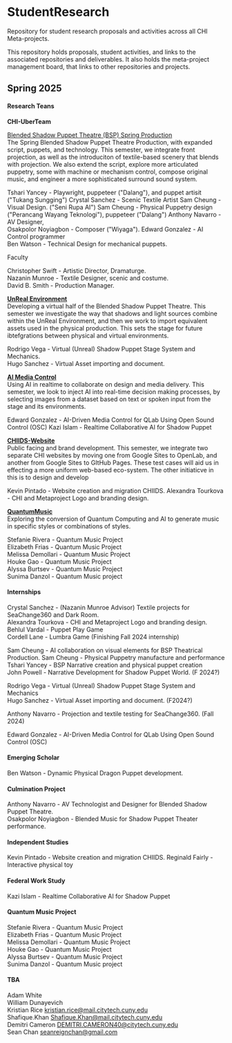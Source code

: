 # StudentResearch
Repository for student research proposals and activities across all CHI Meta-projects.

This repository holds proposals, student activities, and links to the associated repositories and deliverables.  It also holds the meta-project management board, that links to other repositories and projects.  

## Spring 2025  
#### Research Teans

**CHI-UberTeam**

[Blended Shadow Puppet Theatre (BSP) Spring Production](https://github.com/orgs/CHI-CityTech/teams/bsp-spring-production)  
The Spring Blended Shadow Puppet Theatre Production, with expanded script, puppets, and technology.  This semester, we integrate front projection, as well as the introduciton of textile-based scenery that blends with projection.  We also extend the script, explore more articulated puppetry, some with machine or mechanism control, compose original music, and engineer a more sophisticated surround sound system.   

Tshari Yancey -  Playwright, puppeteer ("Dalang"), and puppet artisit ("Tukang Sungging")
Crystal Sanchez - Scenic Textile Artist 
Sam Cheung  -  Visual Design. ("Seni Rupa AI")
Sam Cheung - Physical Puppetry design ("Perancang Wayang Teknologi"), puppeteer ("Dalang")
Anthony Navarro - AV Designer,  
Osakpolor Noyiagbon - Composer ("Wiyaga").
Edward Gonzalez - AI Control programmer  
Ben Watson - Technical Design for mechanical puppets.

Faculty 

Christopher Swift - Artistic Director, Dramaturge.    
Nazanin Munroe - Textile Designer, scenic and costume.      
David B. Smith - Production Manager.    

[**UnReal Environment**](https://github.com/orgs/CHI-CityTech/teams/unreal-environment)  
Developing a virtual half of the Blended Shadow Puppet Theatre.  This semester we investigate the way that shadows and light sources combine within the UnReal Environment, and then we work to import equivalent assets used in the physical production.  This sets the stage for future ibtefgrations between physical and virtual environments.  

Rodrigo Vega - Virtual (Unreal) Shadow Puppet Stage System and Mechanics.  
Hugo Sanchez - Virtual Asset importing and document.  

[**AI Media Control**](https://github.com/orgs/CHI-CityTech/teams/ai_media-control)  
Using AI in realtime to collaborate on design and media delivery.  This semester, we look to inject AI into real-time decision making processes, by selecting images from a dataset based on text or spoken input from the stage and its environments. 

Edward Gonzalez - AI-Driven Media Control for QLab Using Open Sound Control (OSC)
Kazi Islam - Realtime Collaborative AI for Shadow Puppet

[**CHIIDS-Website**](https://github.com/orgs/CHI-CityTech/teams/chiids-website)  
Public facing and brand development.  This semester, we integrate two separate CHI websites by moving one from Google Sites to OpenLab, and another from Google Sites to GItHub Pages.  These test cases will aid us in effecting a more uniform web-based eco-system.  The other initiaticve in this is to design and develop

Kevin Pintado - Website creation and migration CHIIDS. 
Alexandra Tourkova - CHI and Metaproject Logo and branding design.  

[**QuantumMusic**](https://github.com/orgs/CHI-CityTech/teams/quantummusic)  
Exploring the conversion of Quantum Computing and AI to generate music in specific styles or combinations of styles.  

Stefanie Rivera  - Quantum Music Project  
Elizabeth Frias - Quantum Music Project  
Melissa Demollari - Quantum Music Project  
Houke Gao  - Quantum Music Project  
Alyssa Burtsev - Quantum Music Project  
Sunima Danzol - Quantum Music project  

#### Internships

Crystal Sanchez - (Nazanin Munroe Advisor)  Textile projects for SeaChange360 and Dark Room.  
Alexandra Tourkova - CHI and Metaproject Logo and branding design.  
Behlul Vardal - Puppet Play Game  
Cordell Lane -  Lumbra Game (Finishing Fall 2024 internship)

Sam Cheung  -  AI collaboration on visual elements for BSP Theatrical Production.
Sam Cheung - Physical Puppetry manufacture and performance
Tshari Yancey -  BSP Narrative creation and physical puppet creation  
John Powell - Narrative Development  for Shadow Puppet World. (F 2024?)  

Rodrigo Vega - Virtual (Unreal) Shadow Puppet Stage System and Mechanics  
Hugo Sanchez - Virtual Asset importing and document.  (F2024?)

Anthony Navarro - Projection and textile testing for SeaChange360.  (Fall 2024)  

Edward Gonzalez - AI-Driven Media Control for QLab Using Open Sound Control (OSC)   


#### Emerging Scholar

Ben Watson - Dynamic Physical Dragon Puppet development.

#### Culmination Project

Anthony Navarro - AV Technologist and Designer for Blended Shadow Puppet Theatre.  
Osakpolor Noyiagbon - Blended Music for Shadow Puppet Theater performance.

#### Independent Studies

Kevin Pintado - Website creation and migration CHIIDS. 
Reginald Fairly - Interactive physical toy

#### Federal Work Study

Kazi Islam - Realtime Collaborative AI for Shadow Puppet

#### Quantum Music Project
Stefanie Rivera  - Quantum Music Project  
Elizabeth Frias - Quantum Music Project  
Melissa Demollari - Quantum Music Project  
Houke Gao  - Quantum Music Project  
Alyssa Burtsev - Quantum Music Project  
Sunima Danzol - Quantum Music project  

#### TBA
Adam White  
William Dunayevich  
Kristian Rice kristian.rice@mail.citytech.cuny.edu   
Shafique.Khan <Shafique.Khan@mail.citytech.cuny.edu>  
Demitri Cameron <DEMITRI.CAMERON40@citytech.cuny.edu>  
Sean Chan <seanreignchan@gmail.com>  
